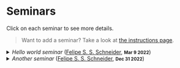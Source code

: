 # Seminars

Click on each seminar to see more details.

> Want to add a seminar? Take a look at [the instructions page](/seminars/instructions).
<details><summary><em>Hello world seminar</em> (<a href="https://github.com/schneiderfelipe">Felipe S. S. Schneider</a>, <small><strong><time datetime="2022-03-09T00:00:00">Mar 9 2022</time></strong></small>)</summary><p>An example seminar about <a href="https://doi.org/10.1021/jacs.0c01622"><em>J. Am. Chem. Soc.</em> <strong>2020</strong>, 142, 24, 10869–10880</a>.</p></details><details><summary><em>Another seminar</em> (<a href="https://github.com/schneiderfelipe">Felipe S. S. Schneider</a>, <small><strong><time datetime="2022-12-31T00:00:00">Dec 31 2022</time></strong></small>)</summary><p>A short description goes here if you'd like (references are welcome).</p>
<p>Very last day of the year!</p></details>
